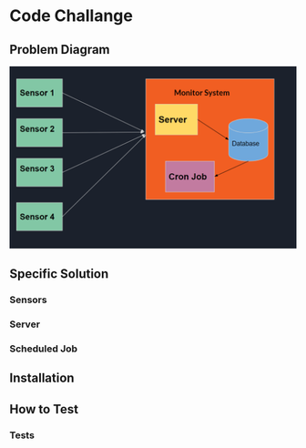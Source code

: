 
# Code Challange

## Problem Diagram
![Monitor System](diagrams/monitor-system.png)



## Specific Solution 

### Sensors

### Server

### Scheduled Job

## Installation

## How to Test

### Tests
